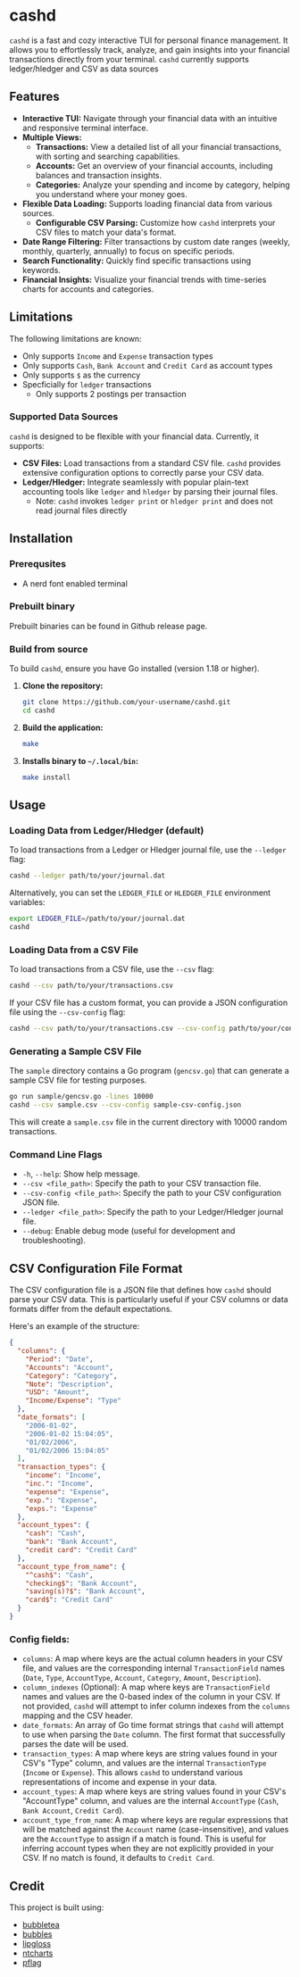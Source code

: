 # cashd

`cashd` is a fast and cozy interactive TUI for personal finance management.
It allows you to effortlessly track, analyze, and gain insights into your financial transactions directly from your terminal.
`cashd` currently supports ledger/hledger and CSV as data sources

## Features

- **Interactive TUI:** Navigate through your financial data with an intuitive and responsive terminal interface.
- **Multiple Views:**
  - **Transactions:** View a detailed list of all your financial transactions, with sorting and searching capabilities.
  - **Accounts:** Get an overview of your financial accounts, including balances and transaction insights.
  - **Categories:** Analyze your spending and income by category, helping you understand where your money goes.
- **Flexible Data Loading:** Supports loading financial data from various sources.
  - **Configurable CSV Parsing:** Customize how `cashd` interprets your CSV files to match your data's format.
- **Date Range Filtering:** Filter transactions by custom date ranges (weekly, monthly, quarterly, annually) to focus on specific periods.
- **Search Functionality:** Quickly find specific transactions using keywords.
- **Financial Insights:** Visualize your financial trends with time-series charts for accounts and categories.

## Limitations

The following limitations are known:

- Only supports `Income` and `Expense` transaction types
- Only supports `Cash`, `Bank Account` and `Credit Card` as account types
- Only supports `$` as the currency
- Specficially for `ledger` transactions
  - Only supports 2 postings per transaction

### Supported Data Sources

`cashd` is designed to be flexible with your financial data. Currently, it supports:

- **CSV Files:** Load transactions from a standard CSV file. `cashd` provides extensive configuration options to correctly parse your CSV data.
- **Ledger/Hledger:** Integrate seamlessly with popular plain-text accounting tools like `ledger` and `hledger` by parsing their journal files.
  - Note: `cashd` invokes `ledger print` or `hledger print` and does not read journal files directly

## Installation

### Prerequsites

- A nerd font enabled terminal

### Prebuilt binary

Prebuilt binaries can be found in Github release page.

### Build from source

To build `cashd`, ensure you have Go installed (version 1.18 or higher).

1.  **Clone the repository:**
    ```bash
    git clone https://github.com/your-username/cashd.git
    cd cashd
    ```
2.  **Build the application:**
    ```bash
    make
    ```
3.  **Installs binary to `~/.local/bin`:**
    ```bash
    make install
    ```

## Usage

### Loading Data from Ledger/Hledger (default)

To load transactions from a Ledger or Hledger journal file, use the `--ledger` flag:

```bash
cashd --ledger path/to/your/journal.dat
```

Alternatively, you can set the `LEDGER_FILE` or `HLEDGER_FILE` environment variables:

```bash
export LEDGER_FILE=/path/to/your/journal.dat
cashd
```

### Loading Data from a CSV File

To load transactions from a CSV file, use the `--csv` flag:

```bash
cashd --csv path/to/your/transactions.csv
```

If your CSV file has a custom format, you can provide a JSON configuration file using the `--csv-config` flag:

```bash
cashd --csv path/to/your/transactions.csv --csv-config path/to/your/config.json
```

### Generating a Sample CSV File

The `sample` directory contains a Go program (`gencsv.go`) that can generate a sample CSV file for testing purposes.

```bash
go run sample/gencsv.go -lines 10000
cashd --csv sample.csv --csv-config sample-csv-config.json
```

This will create a `sample.csv` file in the current directory with 10000 random transactions.

### Command Line Flags

- `-h`, `--help`: Show help message.
- `--csv <file_path>`: Specify the path to your CSV transaction file.
- `--csv-config <file_path>`: Specify the path to your CSV configuration JSON file.
- `--ledger <file_path>`: Specify the path to your Ledger/Hledger journal file.
- `--debug`: Enable debug mode (useful for development and troubleshooting).

## CSV Configuration File Format

The CSV configuration file is a JSON file that defines how `cashd` should parse your CSV data.
This is particularly useful if your CSV columns or data formats differ from the default expectations.

Here's an example of the structure:

```json
{
  "columns": {
    "Period": "Date",
    "Accounts": "Account",
    "Category": "Category",
    "Note": "Description",
    "USD": "Amount",
    "Income/Expense": "Type"
  },
  "date_formats": [
    "2006-01-02",
    "2006-01-02 15:04:05",
    "01/02/2006",
    "01/02/2006 15:04:05"
  ],
  "transaction_types": {
    "income": "Income",
    "inc.": "Income",
    "expense": "Expense",
    "exp.": "Expense",
    "exps.": "Expense"
  },
  "account_types": {
    "cash": "Cash",
    "bank": "Bank Account",
    "credit card": "Credit Card"
  },
  "account_type_from_name": {
    "^cash$": "Cash",
    "checking$": "Bank Account",
    "saving(s)?$": "Bank Account",
    "card$": "Credit Card"
  }
}
```

### Config fields:

- `columns`: A map where keys are the actual column headers in your CSV file, and values are the corresponding internal `TransactionField` names (`Date`, `Type`, `AccountType`, `Account`, `Category`, `Amount`, `Description`).
- `column_indexes` (Optional): A map where keys are `TransactionField` names and values are the 0-based index of the column in your CSV. If not provided, `cashd` will attempt to infer column indexes from the `columns` mapping and the CSV header.
- `date_formats`: An array of Go time format strings that `cashd` will attempt to use when parsing the `Date` column. The first format that successfully parses the date will be used.
- `transaction_types`: A map where keys are string values found in your CSV's "Type" column, and values are the internal `TransactionType` (`Income` or `Expense`). This allows `cashd` to understand various representations of income and expense in your data.
- `account_types`: A map where keys are string values found in your CSV's "AccountType" column, and values are the internal `AccountType` (`Cash`, `Bank Account`, `Credit Card`).
- `account_type_from_name`: A map where keys are regular expressions that will be matched against the `Account` name (case-insensitive), and values are the `AccountType` to assign if a match is found. This is useful for inferring account types when they are not explicitly provided in your CSV. If no match is found, it defaults to `Credit Card`.

## Credit

This project is built using:

- [bubbletea](https://github.com/charmbracelet/bubbletea)
- [bubbles](https://github.com/charmbracelet/bubbles)
- [lipgloss](https://github.com/charmbracelet/lipgloss)
- [ntcharts](https://github.com/NimbleMarkets/ntcharts)
- [pflag](https://github.com/spf13/pflag)

